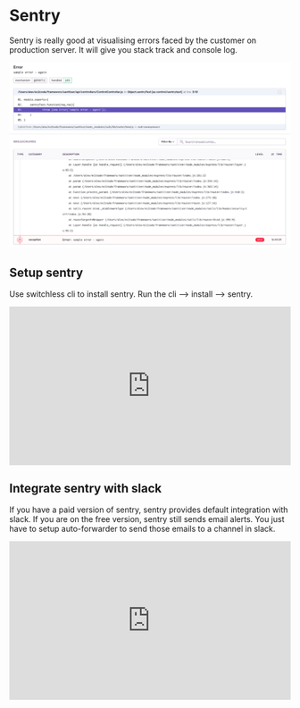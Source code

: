 # Sentry

Sentry is really good at visualising errors faced by the customer on production server. It will give you stack track and console log. 

![Sentry](/files/sentry.png)

## Setup sentry

Use switchless cli to install sentry. Run the cli --> install --> sentry. 

<div style="position: relative; padding-bottom: 56.25%; height: 0;"><iframe src="https://www.loom.com/embed/21256e5b123f4dc0a6a2dc411b08baa8" frameborder="0" webkitallowfullscreen mozallowfullscreen allowfullscreen style="position: absolute; top: 0; left: 0; width: 100%; height: 100%;"></iframe></div>

## Integrate sentry with slack

If you have a paid version of sentry, sentry provides default integration with slack. If you are on the free version, sentry still sends email alerts. You just have to setup auto-forwarder to send those emails to a channel in slack. 

<div style="position: relative; padding-bottom: 56.25%; height: 0;"><iframe src="https://www.loom.com/embed/e5abbcb2dc294dd8879a7590add5650a" frameborder="0" webkitallowfullscreen mozallowfullscreen allowfullscreen style="position: absolute; top: 0; left: 0; width: 100%; height: 100%;"></iframe></div>

